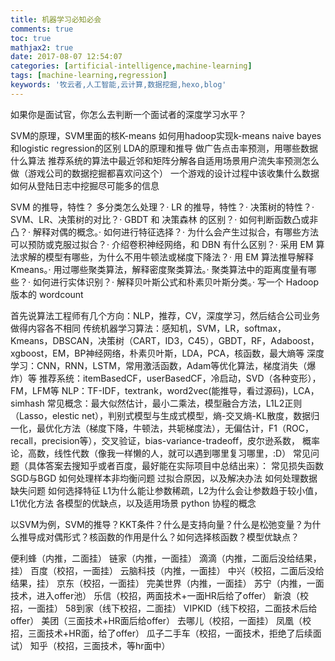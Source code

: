 ```yaml
---
title: 机器学习必知必会
comments: true
toc: true
mathjax2: true
date: 2017-08-07 12:54:07
categories: [artificial-intelligence,machine-learning]
tags: [machine-learning,regression]
keywords: '牧云者,人工智能,云计算,数据挖掘,hexo,blog'
---
```

如果你是面试官，你怎么去判断一个面试者的深度学习水平？
 <!--more-->
 SVM的原理，SVM里面的核K-means
 如何用hadoop实现k-means
 naive bayes和logistic regression的区别
 LDA的原理和推导
 做广告点击率预测，用哪些数据什么算法
 推荐系统的算法中最近邻和矩阵分解各自适用场景用户流失率预测怎么做（游戏公司的数据挖掘都喜欢问这个）
 一个游戏的设计过程中该收集什么数据如何从登陆日志中挖掘尽可能多的信息


SVM 的推导，特性？
多分类怎么处理？·
LR 的推导，特性？·
决策树的特性？·
SVM、LR、决策树的对比？·
GBDT 和 决策森林 的区别？·
 如何判断函数凸或非凸？· 解释对偶的概念。·
 如何进行特征选择？·
 为什么会产生过拟合，有哪些方法可以预防或克服过拟合？·
 介绍卷积神经网络，和 DBN 有什么区别？·
 采用 EM 算法求解的模型有哪些，为什么不用牛顿法或梯度下降法？· 用 EM 算法推导解释 Kmeans。·
 用过哪些聚类算法，解释密度聚类算法。· 聚类算法中的距离度量有哪些？·
  如何进行实体识别？· 解释贝叶斯公式和朴素贝叶斯分类。· 写一个 Hadoop 版本的 wordcount

  首先说算法工程师有几个方向：NLP，推荐，CV，深度学习，然后结合公司业务做得内容各不相同
  传统机器学习算法：感知机，SVM，LR，softmax，Kmeans，DBSCAN，决策树（CART，ID3，C45），GBDT，RF，Adaboost，xgboost，EM，BP神经网络，朴素贝叶斯，LDA，PCA，核函数，最大熵等
  深度学习：CNN，RNN，LSTM，常用激活函数，Adam等优化算法，梯度消失（爆炸）等
  推荐系统：itemBasedCF，userBasedCF，冷启动，SVD（各种变形），FM，LFM等
  NLP：TF-IDF，textrank，word2vec(能推导，看过源码)，LCA，simhash
  常见概念：最大似然估计，最小二乘法，模型融合方法，L1L2正则（Lasso，elestic net），判别式模型与生成式模型，熵-交叉熵-KL散度，数据归一化，最优化方法（梯度下降，牛顿法，共轭梯度法），无偏估计，F1（ROC，recall，precision等），交叉验证，bias-variance-tradeoff，皮尔逊系数，
  概率论，高数，线性代数（像我一样懒的人，就可以遇到哪里复习哪里，:D）
  常见问题（具体答案去搜知乎或者百度，最好能在实际项目中总结出来）：
  常见损失函数
  SGD与BGD
  如何处理样本非均衡问题
  过拟合原因，以及解决办法
  如何处理数据缺失问题
  如何选择特征
  L1为什么能让参数稀疏，L2为什么会让参数趋于较小值，L1优化方法
  各模型的优缺点，以及适用场景
  python 协程的概念 

  以SVM为例，SVM的推导？KKT条件？什么是支持向量？什么是松弛变量？为什么推导成对偶形式？核函数的作用是什么？如何选择核函数？模型优缺点？

  便利蜂（内推，二面挂）
链家（内推，一面挂）
滴滴（内推，二面后没给结果，挂）
百度（校招，一面挂）
云脑科技（内推，一面挂）
中兴（校招，二面后没给结果，挂）
京东（校招，一面挂）
完美世界（内推，一面挂）
苏宁（内推，一面技术，进入offer池）
乐信（校招，两面技术+一面HR后给了offer）
新浪（校招，一面挂）
58到家（线下校招，二面挂）
VIPKID（线下校招，二面技术后给offer）
美团（三面技术+HR面后给offer）
去哪儿（校招，一面挂）
凤凰（校招，三面技术+HR面，给了offer）
瓜子二手车（校招，一面技术，拒绝了后续面试）
知乎（校招，三面技术，等hr面中）

